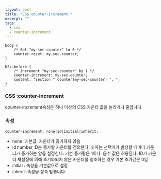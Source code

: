 ```yaml
---
layout: post
title: "CSS:counter-increment "
excerpt: ""
tags: 
  - css
  - counter-increment
---
```


```
body {
    /* Set "my-sec-counter" to 0 */
    counter-reset: my-sec-counter;
}

h2::before {
    /* Increment "my-sec-counter" by 1 */
    counter-increment: my-sec-counter;
    content: "Section " counter(my-sec-counter) ". ";
} 
```
### CSS :counter-increment

counter-increment속성은 하나 이상의 CSS 카운터 값을 늘리거나 줄입니다.

### 속성
`counter-increment: none|id|initial|inherit;`

+ none :기본값. 카운터가 증가하지 않음
+ id number :D는 증가할 카운터를 정의한다. 숫자는 선택기가 발생할 때마다 카운터가 증가하는 양을 설정한다. 기본 증가량은 1이다. 음수 값은 허용된다. ID가 카운터 재설정에 의해 초기화되지 않은 카운터를 참조하는 경우 기본 초기값은 0임
+ initial :	 속성을 기본값으로 설정
+ inherit :속성을 상속 받습니다.
